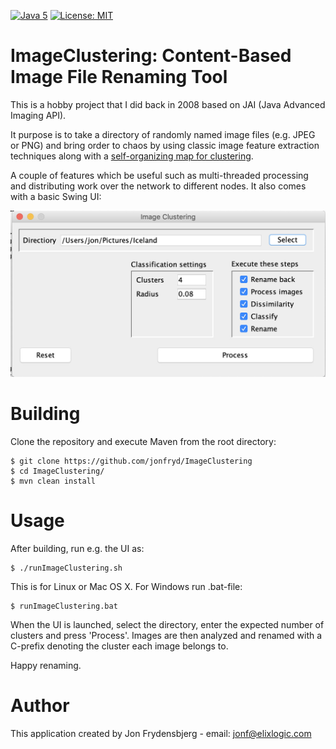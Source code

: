[![Java 5](https://img.shields.io/badge/Java-5-blue.svg)](http://www.oracle.com/technetwork/java/javase)
[![License: MIT](https://img.shields.io/badge/License-MIT-yellow.svg)](https://opensource.org/licenses/MIT)

# ImageClustering: Content-Based Image File Renaming Tool

This is a hobby project that I did back in 2008 based on JAI (Java Advanced Imaging API).

It purpose is to take a directory of randomly named image files (e.g. JPEG or PNG) and bring order to chaos
by using classic image feature extraction techniques along with a [self-organizing map for clustering](http://somlib.gforge.inria.fr/).

A couple of features which be useful such as multi-threaded processing and distributing work over the network
to different nodes. It also comes with a basic Swing UI:

![ImageClustering Swing UI](ui.jpg?raw=true)

# Building

Clone the repository and execute Maven from the root directory:

    $ git clone https://github.com/jonfryd/ImageClustering
    $ cd ImageClustering/
    $ mvn clean install

# Usage

After building, run e.g. the UI as:

    $ ./runImageClustering.sh

This is for Linux or Mac OS X. For Windows run .bat-file:

    $ runImageClustering.bat

When the UI is launched, select the directory, enter the expected number of clusters and press 'Process'.
Images are then analyzed and renamed with a C-prefix denoting the cluster each image belongs to.

Happy renaming.

# Author

This application created by Jon Frydensbjerg - email: jonf@elixlogic.com

